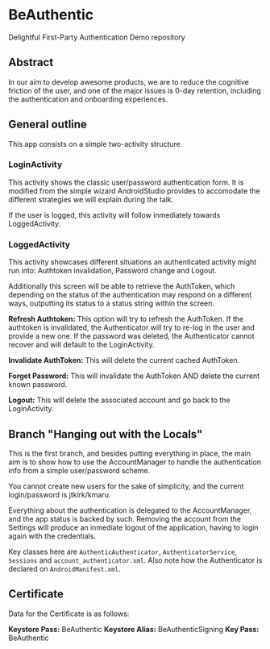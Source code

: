 # BeAuthentic

Delightful First-Party Authentication Demo repository

## Abstract

In our aim to develop awesome products, we are to reduce the cognitive friction of the user, and one of the major issues is 0-day retention, including the authentication and onboarding experiences.

## General outline

This app consists on a simple two-activity structure.

### LoginActivity

This activity shows the classic user/password authentication form. It is modified from the simple wizard AndroidStudio provides to accomodate the different strategies we will explain during the talk.
 
If the user is logged, this activity will follow inmediately towards LoggedActivity.

### LoggedActivity

This activity showcases different situations an authenticated activity might run into: Authtoken invalidation, Password change and Logout. 

Additionally this screen will be able to retrieve the AuthToken, which depending on the status of the authentication may respond on a different ways,
outputting its status to a status string within the screen.
 
**Refresh Authtoken:** This option will try to refresh the AuthToken. If the authtoken is invalidated, the Authenticator will try to re-log in the user
 and provide a new one. If the password was deleted, the Authenticator cannot recover and will default to the LoginActivity. 
 
**Invalidate AuthToken:** This will delete the current cached AuthToken.

**Forget Password:** This will invalidate the AuthToken AND delete the current known password.

**Logout:** This will delete the associated account and go back to the LoginActivity.

## Branch "Hanging out with the Locals"

This is the first branch, and besides putting everything in place, the main aim is to show how to use the AccountManager to handle the authentication info
from a simple user/password scheme.

You cannot create new users for the sake of simplicity, and the current login/password is jtkirk/kmaru.
 
Everything about the authentication is delegated to the AccountManager, and the app status is backed by such. Removing the account from the Settings will
produce an inmediate logout of the application, having to login again with the credentials.

Key classes here are `AuthenticAuthenticator`, `AuthenticatorService`, `Sessions` and `account_authenticator.xml`. Also note how the Authenticator is declared
on `AndroidManifest.xml`.

## Certificate 

Data for the Certificate is as follows:

**Keystore Pass:** BeAuthentic
**Keystore Alias:** BeAuthenticSigning
**Key Pass:** BeAuthentic
